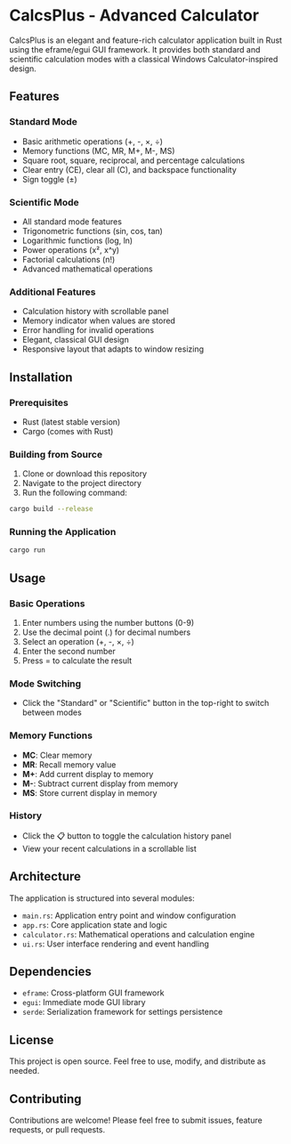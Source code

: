 # CalcsPlus - Advanced Calculator

CalcsPlus is an elegant and feature-rich calculator application built in Rust using the eframe/egui GUI framework. It provides both standard and scientific calculation modes with a classical Windows Calculator-inspired design.



## Features

### Standard Mode
- Basic arithmetic operations (+, -, ×, ÷)
- Memory functions (MC, MR, M+, M-, MS)
- Square root, square, reciprocal, and percentage calculations
- Clear entry (CE), clear all (C), and backspace functionality
- Sign toggle (±)

### Scientific Mode
- All standard mode features
- Trigonometric functions (sin, cos, tan)
- Logarithmic functions (log, ln)
- Power operations (x², x^y)
- Factorial calculations (n!)
- Advanced mathematical operations

### Additional Features
- Calculation history with scrollable panel
- Memory indicator when values are stored
- Error handling for invalid operations
- Elegant, classical GUI design
- Responsive layout that adapts to window resizing

## Installation

### Prerequisites
- Rust (latest stable version)
- Cargo (comes with Rust)

### Building from Source
1. Clone or download this repository
2. Navigate to the project directory
3. Run the following command:

```bash
cargo build --release
```

### Running the Application
```bash
cargo run
```

## Usage

### Basic Operations
1. Enter numbers using the number buttons (0-9)
2. Use the decimal point (.) for decimal numbers
3. Select an operation (+, -, ×, ÷)
4. Enter the second number
5. Press = to calculate the result

### Mode Switching
- Click the "Standard" or "Scientific" button in the top-right to switch between modes

### Memory Functions
- **MC**: Clear memory
- **MR**: Recall memory value
- **M+**: Add current display to memory
- **M-**: Subtract current display from memory
- **MS**: Store current display in memory

### History
- Click the 📋 button to toggle the calculation history panel
- View your recent calculations in a scrollable list

## Architecture

The application is structured into several modules:

- `main.rs`: Application entry point and window configuration
- `app.rs`: Core application state and logic
- `calculator.rs`: Mathematical operations and calculation engine
- `ui.rs`: User interface rendering and event handling

## Dependencies

- `eframe`: Cross-platform GUI framework
- `egui`: Immediate mode GUI library
- `serde`: Serialization framework for settings persistence

## License

This project is open source. Feel free to use, modify, and distribute as needed.

## Contributing

Contributions are welcome! Please feel free to submit issues, feature requests, or pull requests.


